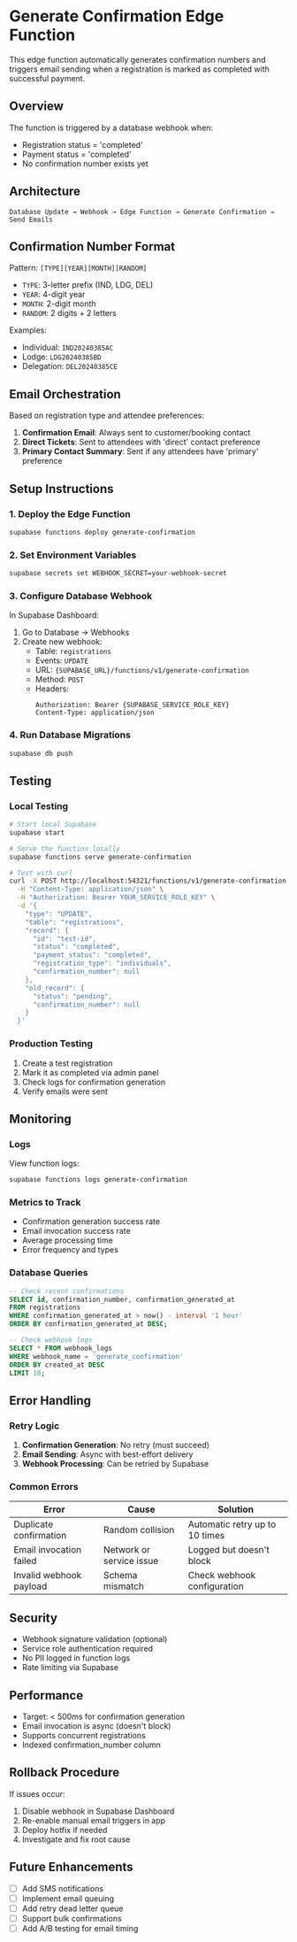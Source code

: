 # Generate Confirmation Edge Function

This edge function automatically generates confirmation numbers and triggers email sending when a registration is marked as completed with successful payment.

## Overview

The function is triggered by a database webhook when:
- Registration status = 'completed'
- Payment status = 'completed'  
- No confirmation number exists yet

## Architecture

```
Database Update → Webhook → Edge Function → Generate Confirmation → Send Emails
```

## Confirmation Number Format

Pattern: `[TYPE][YEAR][MONTH][RANDOM]`

- `TYPE`: 3-letter prefix (IND, LDG, DEL)
- `YEAR`: 4-digit year
- `MONTH`: 2-digit month
- `RANDOM`: 2 digits + 2 letters

Examples:
- Individual: `IND20240385AC`
- Lodge: `LDG20240385BD`
- Delegation: `DEL20240385CE`

## Email Orchestration

Based on registration type and attendee preferences:

1. **Confirmation Email**: Always sent to customer/booking contact
2. **Direct Tickets**: Sent to attendees with 'direct' contact preference
3. **Primary Contact Summary**: Sent if any attendees have 'primary' preference

## Setup Instructions

### 1. Deploy the Edge Function

```bash
supabase functions deploy generate-confirmation
```

### 2. Set Environment Variables

```bash
supabase secrets set WEBHOOK_SECRET=your-webhook-secret
```

### 3. Configure Database Webhook

In Supabase Dashboard:
1. Go to Database → Webhooks
2. Create new webhook:
   - Table: `registrations`
   - Events: `UPDATE`
   - URL: `{SUPABASE_URL}/functions/v1/generate-confirmation`
   - Method: `POST`
   - Headers:
     ```
     Authorization: Bearer {SUPABASE_SERVICE_ROLE_KEY}
     Content-Type: application/json
     ```

### 4. Run Database Migrations

```bash
supabase db push
```

## Testing

### Local Testing

```bash
# Start local Supabase
supabase start

# Serve the function locally
supabase functions serve generate-confirmation

# Test with curl
curl -X POST http://localhost:54321/functions/v1/generate-confirmation \
  -H "Content-Type: application/json" \
  -H "Authorization: Bearer YOUR_SERVICE_ROLE_KEY" \
  -d '{
    "type": "UPDATE",
    "table": "registrations",
    "record": {
      "id": "test-id",
      "status": "completed",
      "payment_status": "completed",
      "registration_type": "individuals",
      "confirmation_number": null
    },
    "old_record": {
      "status": "pending",
      "confirmation_number": null
    }
  }'
```

### Production Testing

1. Create a test registration
2. Mark it as completed via admin panel
3. Check logs for confirmation generation
4. Verify emails were sent

## Monitoring

### Logs

View function logs:
```bash
supabase functions logs generate-confirmation
```

### Metrics to Track

- Confirmation generation success rate
- Email invocation success rate
- Average processing time
- Error frequency and types

### Database Queries

```sql
-- Check recent confirmations
SELECT id, confirmation_number, confirmation_generated_at
FROM registrations
WHERE confirmation_generated_at > now() - interval '1 hour'
ORDER BY confirmation_generated_at DESC;

-- Check webhook logs
SELECT * FROM webhook_logs
WHERE webhook_name = 'generate_confirmation'
ORDER BY created_at DESC
LIMIT 10;
```

## Error Handling

### Retry Logic

1. **Confirmation Generation**: No retry (must succeed)
2. **Email Sending**: Async with best-effort delivery
3. **Webhook Processing**: Can be retried by Supabase

### Common Errors

| Error | Cause | Solution |
|-------|-------|----------|
| Duplicate confirmation | Random collision | Automatic retry up to 10 times |
| Email invocation failed | Network or service issue | Logged but doesn't block |
| Invalid webhook payload | Schema mismatch | Check webhook configuration |

## Security

- Webhook signature validation (optional)
- Service role authentication required
- No PII logged in function logs
- Rate limiting via Supabase

## Performance

- Target: < 500ms for confirmation generation
- Email invocation is async (doesn't block)
- Supports concurrent registrations
- Indexed confirmation_number column

## Rollback Procedure

If issues occur:

1. Disable webhook in Supabase Dashboard
2. Re-enable manual email triggers in app
3. Deploy hotfix if needed
4. Investigate and fix root cause

## Future Enhancements

- [ ] Add SMS notifications
- [ ] Implement email queuing
- [ ] Add retry dead letter queue
- [ ] Support bulk confirmations
- [ ] Add A/B testing for email timing